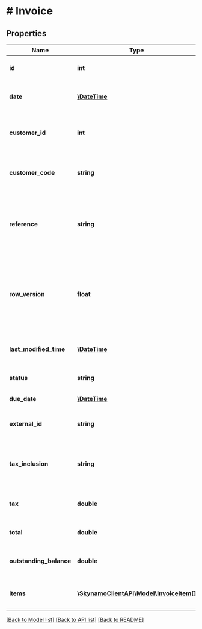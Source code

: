 # # Invoice

## Properties

Name | Type | Description | Notes
------------ | ------------- | ------------- | -------------
**id** | **int** | The unique id of the invoice | [optional]
**date** | [**\DateTime**](\DateTime.md) | The date when the invoice was issued | [optional]
**customer_id** | **int** | The unique id of the customer that was invoiced | [optional]
**customer_code** | **string** | The unique code of the customer that was invoiced | [optional]
**reference** | **string** | The reference used to identify the invoice by a human or external system | [optional]
**row_version** | **float** | A sequence number for changes to the invoice (if the number changes then the invoice has changed) | [optional]
**last_modified_time** | [**\DateTime**](\DateTime.md) | The last time this invoice was modified | [optional]
**status** | **string** | The status of the invoice | [optional]
**due_date** | [**\DateTime**](\DateTime.md) | The invoice due date | [optional]
**external_id** | **string** | The external id of the invoice | [optional]
**tax_inclusion** | **string** | States if the invoice is tax-inclusive ot tax-exclusive | [optional]
**tax** | **double** | The total tax amount of the invoice | [optional]
**total** | **double** | The total amount of the invoice | [optional]
**outstanding_balance** | **double** | The total outstanding balance of the invoice | [optional]
**items** | [**\SkynamoClientAPI\Model\InvoiceItem[]**](InvoiceItem.md) | A list of items included in the invoice | [optional]

[[Back to Model list]](../../README.md#models) [[Back to API list]](../../README.md#endpoints) [[Back to README]](../../README.md)

